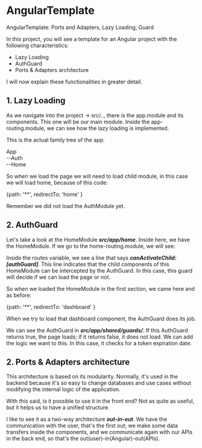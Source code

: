 # AngularTemplate

AngularTemplate: Ports and Adapters, Lazy Loading, Guard

In this project, you will see a template for an Angular project with the following characteristics:

  - Lazy Loading
  - AuthGuard
  - Ports & Adapters architecture

I will now explain these functionalities in greater detail.

## 1. Lazy Loading
As we navigate into the project -> src/.., there is the app.module and its components. This one will be our main module. Inside the app-routing.module, we can see how the lazy loading is implemented.

This is the actual family tree of the app.

App  
  --Auth  
  --Home

So when we load the page we will need to load child module, in this case we will load home, because of this code:  

 {path: '**', redirectTo: 'home' }  

Remember we did not load the AuthModule yet.


## 2. AuthGuard
Let's take a look at the HomeModule ***src/app/home***. Inside here, we have the HomeModule. If we go to the home-routing.module, we will see:

Inside the routes variable, we see a line that says ***canActivateChild: [authGuard]***. This line indicates that the child components of this HomeModule can be intercepted by the AuthGuard. In this case, this guard will decide if we can load the page or not.

So when we loaded the HomeModule in the first section, we came here and as before:   

{path: '**', redirectTo: 'dashboard' }  

When we try to load that dashboard component, the AuthGuard does its job.

We can see the AuthGuard in ***src/app/shared/guards/***. If this AuthGuard returns true, the page loads; if it returns false, it does not load. We can add the logic we want to this. In this case, it checks for a token expiration date.  

## 2. Ports & Adapters architecture
This architecture is based on its modularity. Normally, it's used in the backend because it's so easy to change databases and use cases without modifying the internal logic of the application.

With this said, is it possible to use it in the front end? Not as quite as useful, but it helps us to have a unified structure.

I like to see it as a two-way architecture ***out-in-out***. We have the communication with the user, that's the first out; we make some data transfers inside the components, and we communicate again with our APIs in the back end, so that's the out(user)-in(Angular)-out(APIs).







  


